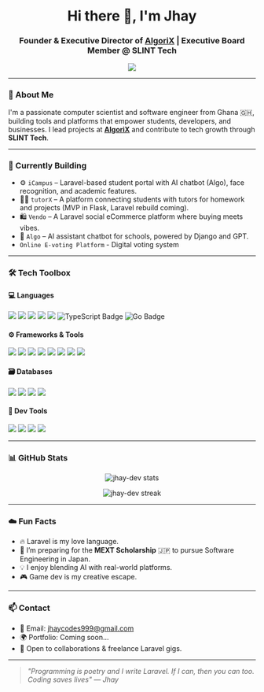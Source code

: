 <h1 align="center">Hi there 👋, I'm Jhay</h1>
<h3 align="center">Founder & Executive Director of <a href="https://algorix.netlify.app/">AlgoriX</a> | Executive Board Member @ SLINT Tech</h3>

<p align="center">
  <img src="https://readme-typing-svg.herokuapp.com?font=Fira+Code&size=22&pause=1000&color=00C3FF&center=true&vCenter=true&width=500&lines=Computer+Scientist;Software+Developer;Backend+Engineer;Laravel+Lover;Rustacean+in+Training;Startup-driven;Builder+of+Cool+Things" />
</p>

---

### 🚀 About Me

I'm a passionate computer scientist and software engineer from Ghana 🇬🇭, building tools and platforms that empower students, developers, and businesses. I lead projects at [**AlgoriX**](https://github.com/algorix) and contribute to tech growth through **SLINT Tech**.

---

### 🧠 Currently Building

- ⚙️ `iCampus` – Laravel-based student portal with AI chatbot (Algo), face recognition, and academic features.
- 🧑‍🏫 `tutorX` – A platform connecting students with tutors for homework and projects (MVP in Flask, Laravel rebuild coming).
- 🛍 `Vendo` – A Laravel social eCommerce platform where buying meets vibes.
- 🤖 `Algo` – AI assistant chatbot for schools, powered by Django and GPT.
- `Online E-voting Platform` - Digital voting system

---

### 🛠 Tech Toolbox

#### 💻 Languages
<p>
  <img src="https://img.shields.io/badge/Python-3776AB?style=for-the-badge&logo=python&logoColor=white" />
  <img src="https://img.shields.io/badge/C++-00599C?style=for-the-badge&logo=c%2B%2B&logoColor=white" />
  <img src="https://img.shields.io/badge/Rust-000000?style=for-the-badge&logo=rust&logoColor=white" />
  <img src="https://img.shields.io/badge/Java-007396?style=for-the-badge&logo=java&logoColor=white" />
  <img src="https://img.shields.io/badge/PHP-777BB4?style=for-the-badge&logo=php&logoColor=white" />
  <img src="https://img.shields.io/badge/TypeScript-3178C6?style=for-the-badge&logo=typescript&logoColor=white" alt="TypeScript Badge"/>
  <img src="https://img.shields.io/badge/Go-00ADD8?style=for-the-badge&logo=go&logoColor=white" alt="Go Badge" />
</p>

#### ⚙️ Frameworks & Tools
<p>
  <img src="https://img.shields.io/badge/Laravel-F05340?style=for-the-badge&logo=laravel&logoColor=white" />
  <img src="https://img.shields.io/badge/Vue.js-35495E?style=for-the-badge&logo=vue.js&logoColor=4FC08D" />
  <img src="https://img.shields.io/badge/Node.js-339933?style=for-the-badge&logo=node.js&logoColor=white" />
  <img src="https://img.shields.io/badge/Express.js-000000?style=for-the-badge&logo=express&logoColor=white" />
  <img src="https://img.shields.io/badge/Django-092E20?style=for-the-badge&logo=django&logoColor=white" />
  <img src="https://img.shields.io/badge/Flask-000000?style=for-the-badge&logo=flask&logoColor=white" />
  <img src="https://img.shields.io/badge/FastAPI-009688?style=for-the-badge&logo=fastapi&logoColor=white" />
  <img src="https://img.shields.io/badge/Gin-00ADD8?style=for-the-badge&logo=go&logoColor=white" />
</p>

#### 🗃 Databases
<p>
  <img src="https://img.shields.io/badge/SQLite-003B57?style=for-the-badge&logo=sqlite&logoColor=white" />
  <img src="https://img.shields.io/badge/MySQL-4479A1?style=for-the-badge&logo=mysql&logoColor=white" />
  <img src="https://img.shields.io/badge/MongoDB-47A248?style=for-the-badge&logo=mongodb&logoColor=white" />
  <img src="https://img.shields.io/badge/PostgreSQL-336791?style=for-the-badge&logo=postgresql&logoColor=white" />
</p>

#### 🧰 Dev Tools
<p>
  <img src="https://img.shields.io/badge/Git-F05032?style=for-the-badge&logo=git&logoColor=white" />
  <img src="https://img.shields.io/badge/GitBash-000000?style=for-the-badge&logo=git&logoColor=white" />
  <img src="https://img.shields.io/badge/Terminal-black?style=for-the-badge&logo=gnubash&logoColor=white" />
  <img src="https://img.shields.io/badge/VSCode-007ACC?style=for-the-badge&logo=visual%20studio%20code&logoColor=white" />
</p>

---

### 📊 GitHub Stats

<p align="center">
  <img src="https://github-readme-stats.vercel.app/api?username=jhay-dev&show_icons=true&theme=radical" alt="jhay-dev stats" />
</p>

<p align="center">
  <img src="https://github-readme-streak-stats.herokuapp.com/?user=jhay-dev&theme=radical" alt="jhay-dev streak" />
</p>

---

### ☁️ Fun Facts

- 🔥 Laravel is my love language.
- 🧠 I’m preparing for the **MEXT Scholarship** 🇯🇵 to pursue Software Engineering in Japan.
- 💡 I enjoy blending AI with real-world platforms.
- 🎮 Game dev is my creative escape.

---

### 📫 Contact

- 💌 Email: [jhaycodes999@gmail.com](mailto:jhaycodes999@gmail.com)
- 🌍 Portfolio: Coming soon...
- 🤝 Open to collaborations & freelance Laravel gigs.

---

> *"Programming is poetry and I write Laravel.
    If I can, then you can too. Coding saves lives" 
    — Jhay*

